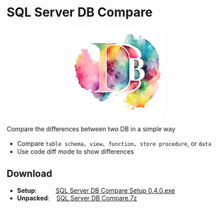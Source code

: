 # SQL Server DB Compare

<p align="center">
  <img src="https://github.com/OscarChang0514/sqlserver-db-compare-electron/blob/main/electron/assets/db-icon.png?raw=true" width="40%" />
</p>

Compare the differences between two DB in a simple way

- Compare `table schema`、`view`、`function`、`store procedure`, or `data`
- Use code diff mode to show differences

## Download

- **Setup**: &nbsp;&nbsp;&nbsp;&nbsp;&nbsp;&nbsp;&nbsp;&nbsp;&nbsp; [SQL Server DB Compare Setup 0.4.0.exe](https://drive.google.com/file/d/1UdPXtF7d1Gg2bHkP22rwiGIraKnTOJ3f/view?usp=sharing)
- **Unpacked**: &nbsp;&nbsp; [SQL Server DB Compare.7z](https://drive.google.com/file/d/17oKVg-oPLH9WD_VkZAK89Z79zT4pUzeF/view?usp=sharing)
